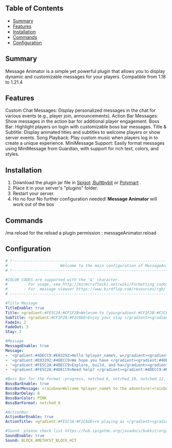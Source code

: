 
## Table of Contents

-   [Summary](#Summary)
-   [Features](#Features)
-   [Installation](#Installation)
-   [Commands](#Commands)
-   [Configuration](#Configuration)

## Summary

Message Animator is a simple yet powerful plugin that allows you to display dynamic and customizable messages for your players. 
Compatible from 1.18 to 1.21.4
## Features

Custom Chat Messages: Display personalized messages in the chat for various events (e.g., player join, announcements).
Action Bar Messages: Show messages in the action bar for additional player engagement.
Boss Bar: Highlight players on login with customizable boss bar messages.
Title & Subtitle: Display animated titles and subtitles to welcome players or show server events.
Song Playback: Play custom music when players log in to create a unique experience.
MiniMessage Support: Easily format messages using MiniMessage from Guardian, with support for rich text, colors, and styles.

## Installation

1. Download the plugin jar file in [Spigot]() ,[Builtbybit]() or [Polymart]() .
2. Place it in your server's "plugins" folder.
3. Restart your server.
4. Ho no four
No further configuration needed! **Message Animator** will work out of the box

## Commands

/ma reload for the reload a plugin 
permission : messageAnimator.reload

## Configuration
```yaml
# !-----------------------------------------------------------------------------------------------!
#                       Welcome to the main configuration of MessageAnimator
# !-----------------------------------------------------------------------------------------------!

#COLOR CODES are supported with the '&' character.
#       - For usage, see http://minecraftwiki.net/wiki/Formatting_codes or https://docs.advntr.dev/minimessage/format.html
#       - For  message viewver https://www.birdflop.com/resources/rgb/ or https://webui.advntr.dev/
# -------------------------------------------------------------------------------------------------

#Title Message
TitleEnable: true
Title: <gradient:#FE5C2A:#CF1F2B>Welecom to (you<gradient:#CF1F2B:#F2C6DE>r serveur name)</gradient>
SubTitle: <gradient:#CF1F2B:#F2C6DE>Enjoy your stay </gradient><gradient:#F2C6DE:#FE5C2A>, %player_name%</gradient>
FadeIn: 2
FadeOut: 3
Stay: 2

#Message
MessageEnable: true
Message:
- '<gradient:#4DECC9:#E03292>Hello %player_name%, w</gradient><gradient:#E03292:#FE5C2A>elcome to our server!</gradient>'
- '<gradient:#E03292:#4DECC9>We hope you have </gradient><gradient:#4DECC9:#FE5C2A>an amazing time!</gradient>'
- '<gradient:#FE5C2A:#4DECC9>Explore, build, and ha</gradient><gradient:#4DECC9:#E03292>ve <hover:show_text:''this fun''>fun</hover>  %player_name%</gradient>'
- '<gradient:#FE5C2A:#4DECC9>Need help? </gradient><gradient:#4DECC9:#E03292><click:run_command:''/help''>Click here!</click></gradient>'

#Boss Bar for the format :progress, notched_6, notched_10, notched_12, notched_20
BossBarEnable: true
BossBarMessage: <rainbow>Welcome %player_name% to the adventure!<rainbow>
BossBarDelay: 6
BossBarColor: PINK
BossBarFormat: notched_6

#ActionBar
ActionBarEnable: true
ActionTitle: <gradient:#FE5C2A:#F2C6DE>re playing as </gradient><gradient:#F2C6DE:#CF1F2B>%player_name%! Have fun!</gradient>

#Sound  please check list https://hub.spigotmc.org/javadocs/bukkit/org/bukkit/Sound.html
SoundEnable: true
Sound: BLOCK_AMETHYST_BLOCK_HIT



